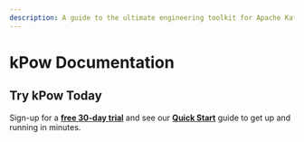 ```yaml
---
description: A guide to the ultimate engineering toolkit for Apache Kafka®.
---
```


# kPow Documentation

## Try kPow Today

Sign-up for a [**free 30-day trial**](https://kpow.io/try) and see our [**Quick Start**](quick-start.md) guide to get up and running in minutes.

